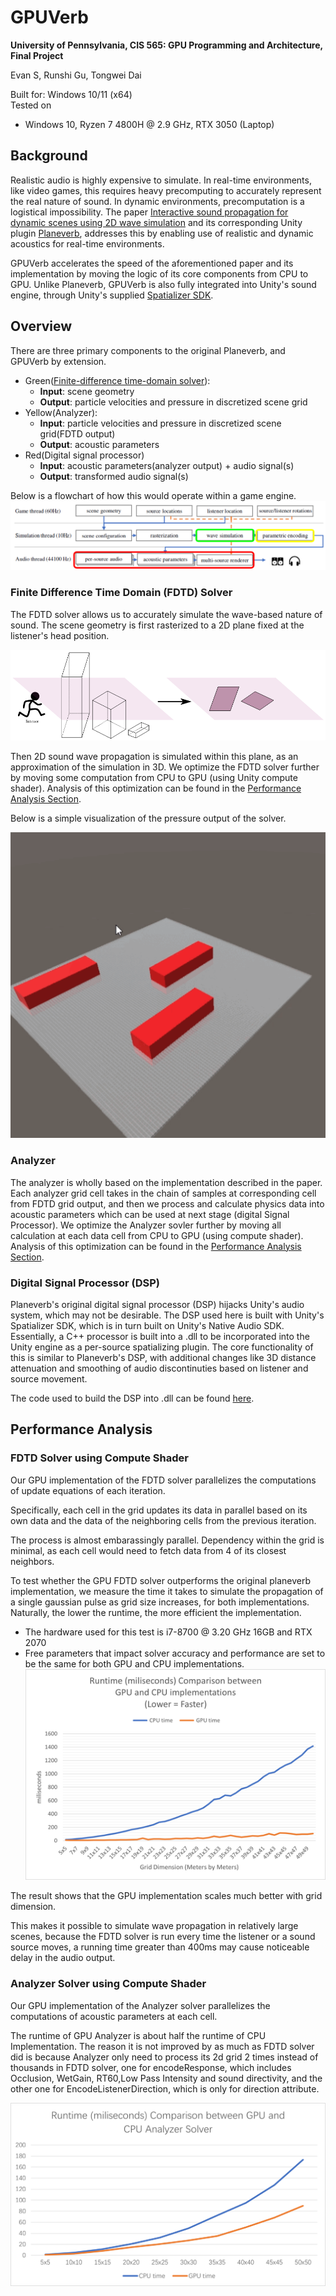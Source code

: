 GPUVerb
==================================
**University of Pennsylvania, CIS 565: GPU Programming and Architecture, Final Project**

Evan S, Runshi Gu, Tongwei Dai

Built for: Windows 10/11 (x64)  
Tested on
- Windows 10, Ryzen 7 4800H @ 2.9 GHz, RTX 3050 (Laptop)

## Background
Realistic audio is highly expensive to simulate. In real-time environments, like video games, this requires heavy precomputing to accurately represent the real nature of sound. In dynamic environments, precomputation is a logistical impossibility. The paper [Interactive sound propagation for dynamic scenes using 2D wave simulation](https://www.microsoft.com/en-us/research/uploads/prod/2020/08/Planeverb_CameraReady_wFonts.pdf) and its corresponding Unity plugin [Planeverb](https://github.com/themattrosen/Planeverb/tree/master/), addresses this by enabling use of realistic and dynamic acoustics for real-time environments. 

GPUVerb accelerates the speed of the aforementioned paper and its implementation by moving the logic of its core components from CPU to GPU. Unlike Planeverb, GPUVerb is also fully integrated into Unity's sound engine, through Unity's supplied [Spatializer SDK](https://docs.unity3d.com/Manual/AudioSpatializerSDK.html).

## Overview
There are three primary components to the original Planeverb, and GPUVerb by extension.

- Green([Finite-difference time-domain solver](https://en.wikipedia.org/wiki/Finite-difference_time-domain_method)):
  - **Input**: scene geometry
  - **Output**: particle velocities and pressure in discretized scene grid
- Yellow(Analyzer):
  - **Input**: particle velocities and pressure in discretized scene grid(FDTD output)
  - **Output**: acoustic parameters
- Red(Digital signal processor)
  - **Input**: acoustic parameters(analyzer output) + audio signal(s)
  - **Output**: transformed audio signal(s)

Below is a flowchart of how this would operate within a game engine.  
![](./ReadmeImgs/workflow.png)

### Finite Difference Time Domain (FDTD) Solver
The FDTD solver allows us to accurately simulate the wave-based nature of sound. The scene geometry is first rasterized to a 2D plane fixed at the listener's head position. 

![](./ReadmeImgs/rasterization.png)

Then 2D sound wave propagation is simulated within this plane, as an approximation of the simulation in 3D. We optimize the FDTD solver further by moving some computation from CPU to GPU (using Unity compute shader). Analysis of this optimization can be found in the [Performance Analysis Section](#performance-analysis).

Below is a simple visualization of the pressure output of the solver.

![](./ReadmeImgs/fdtd_demo.gif)

### Analyzer
The analyzer is wholly based on the implementation described in the paper. Each analyzer grid cell takes in the chain of samples at corresponding cell from FDTD grid output, and then we process and calculate physics data into acoustic parameters which can be used at next stage (digital Signal Processor). We optimize the Analyzer sovler further by moving all calculation at each data cell from CPU to GPU (using compute shader). Analysis of this optimization can be found in the [Performance Analysis Section](#performance-analysis).

### Digital Signal Processor (DSP)
Planeverb's original digital signal processor (DSP) hijacks Unity's audio system, which may not be desirable. The DSP used here is built with Unity's Spatializer SDK, which is in turn built on Unity's Native Audio SDK. Essentially, a C++ processor is built into a .dll to be incorporated into the Unity engine as a per-source spatializing plugin. The core functionality of this is similar to Planeverb's DSP, with additional changes like 3D distance attenuation and smoothing of audio discontinuties based on listener and source movement. 

The code used to build the DSP into .dll can be found [here](https://github.com/GPUVerb/NativeDSPSandbox/tree/spatialize_focus/NativeCode).

## Performance Analysis
### FDTD Solver using Compute Shader
Our GPU implementation of the FDTD solver parallelizes the computations of update equations of each iteration.

Specifically, each cell in the grid updates its data in parallel based on its own data and the data of the neighboring cells from the previous iteration.

The process is almost embarassingly parallel. Dependency within the grid is minimal, as each cell would need to fetch data from 4 of its closest neighbors.

To test whether the GPU FDTD solver outperforms the original planeverb implementation, we measure the time it takes to simulate the propagation of a single gaussian pulse as grid size increases, for both implementations. Naturally, the lower the runtime, the more efficient the implementation.
- The hardware used for this test is i7-8700 @ 3.20 GHz 16GB and RTX 2070
- Free parameters that impact solver accuracy and performance are set to be the same for both GPU and CPU implementations.
![](./ReadmeImgs/FDTD_time.png)

The result shows that the GPU implementation scales much better with grid dimension. 

This makes it possible to simulate wave propagation in relatively large scenes, because the FDTD solver is run every time the listener or a sound source moves, a running time greater than 400ms may cause noticeable delay in the audio output.

### Analyzer Solver using Compute Shader
Our GPU implementation of the Analyzer solver parallelizes the computations of acoustic parameters at each cell.

The runtime of GPU Analyzer is about half the runtime of CPU Implementation. The reason it is not improved by as much as FDTD solver did is because Analyzer only need to process its 2d grid 2 times instead of thousands in FDTD solver, one for encodeResponse, which includes Occlusion, WetGain, RT60,Low Pass Intensity and sound directivity, and the other one for EncodeListenerDirection, which is only for direction attribute.  

![](./ReadmeImgs/Analyzer_time.png)
